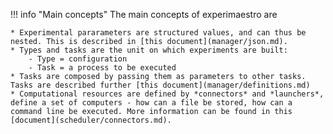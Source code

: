
!!! info "Main concepts"
    The main concepts of experimaestro are

    * Experimental pararameters are structured values, and can thus be nested. This is described in [this document](manager/json.md).
    * Types and tasks are the unit on which experiments are built:
        - Type = configuration
        - Task = a process to be executed
    * Tasks are composed by passing them as parameters to other tasks. Tasks are described further [this document](manager/definitions.md)
    * Computational resources are defined by *connectors* and *launchers*, define a set of computers - how can a file be stored, how can a command line be executed. More information can be found in this [document](scheduler/connectors.md).

